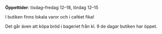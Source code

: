 __Öppettider__: tisdag–fredag 12–18, lördag 12–15

I butiken finns lokala varor och i caféet fika!

Det går även att köpa bröd i bageriet från kl. 9 de dagar butiken har öppet.


